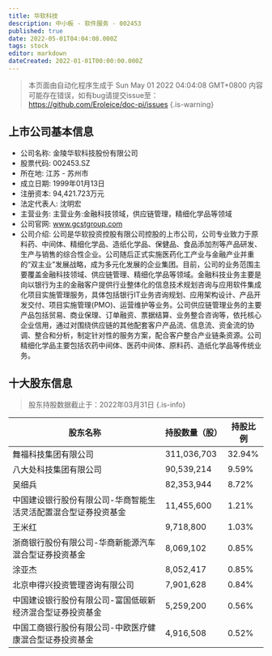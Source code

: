 ```yaml
---
title: 华软科技
description: 中小板 - 软件服务 - 002453
published: true
date: 2022-05-01T04:04:08.000Z
tags: stock
editor: markdown
dateCreated: 2022-01-01T00:00:00.000Z
---
```


> 本页面由自动化程序生成于 Sun May 01 2022 04:04:08 GMT+0800
> 内容可能存在错误，如有bug请提交issue至：https://github.com/Eroleice/doc-pi/issues
{.is-warning}

## 上市公司基本信息
- 公司名称: 金陵华软科技股份有限公司
- 股票代码: 002453.SZ
- 所在地: 江苏 - 苏州市
- 成立日期: 1999年01月13日
- 注册资本: 94,421.723万元
- 法定代表人: 沈明宏
- 主营业务: 主营业务:金融科技领域，供应链管理，精细化学品等领域
- 公司官网: www.gcstgroup.com
- 公司介绍: 公司是华软投资控股有限公司控股的上市公司，公司专业致力于原料药、中间体、精细化学品、造纸化学品、保健品、食品添加剂等产品研发、生产与销售的综合性企业。公司随后正式实施医药化工产业与金融产业并重的“双主业”发展战略，成为多元化发展的企业集团。目前，公司的业务范围主要覆盖金融科技领域、供应链管理、精细化学品等领域。金融科技业务主要是向以银行为主的金融客户提供行业整体化的信息技术规划咨询与应用软件集成化项目实施管理服务，具体包括银行IT业务咨询规划、应用架构设计、产品开发交付、项目实施管理(PMO)、运营维护等业务。公司供应链管理业务的主要产品包括贸易、商业保理、订单融资、票据结算、业务整合咨询等，依托核心企业信用，通过对围绕供应链的其他配套客户产品流、信息流、资金流的协调、整合和分析，制定针对性的服务方案，配合客户整合产业链条资源。公司精细化学品主要包括农药中间体、医药中间体、原料药、造纸化学品等传统业务。


## 十大股东信息
> 股东持股数据截止于：2022年03月31日
{.is-info}

| 股东名称 | 持股数量（股） | 持股比例 |
| --- | --- | --- |
| 舞福科技集团有限公司 | 311,036,703 | 32.94% |
| 八大处科技集团有限公司 | 90,539,214 | 9.59% |
| 吴细兵 | 82,353,944 | 8.72% |
| 中国建设银行股份有限公司-华商智能生活灵活配置混合型证券投资基金 | 11,455,600 | 1.21% |
| 王米红 | 9,718,800 | 1.03% |
| 浙商银行股份有限公司-华商新能源汽车混合型证券投资基金 | 8,069,102 | 0.85% |
| 涂亚杰 | 8,052,417 | 0.85% |
| 北京申得兴投资管理咨询有限公司 | 7,901,628 | 0.84% |
| 中国建设银行股份有限公司-富国低碳新经济混合型证券投资基金 | 5,259,200 | 0.56% |
| 中国工商银行股份有限公司-中欧医疗健康混合型证券投资基金 | 4,916,508 | 0.52% |




